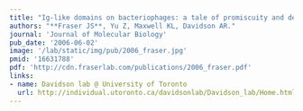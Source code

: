 ```yaml
---
title: "Ig-like domains on bacteriophages: a tale of promiscuity and deceit."
authors: "**Fraser JS**, Yu Z, Maxwell KL, Davidson AR."
journal: 'Journal of Molecular Biology'
pub_date: '2006-06-02'
image: '/lab/static/img/pub/2006_fraser.jpg'
pmid: '16631788'
pdf: 'http://cdn.fraserlab.com/publications/2006_fraser.pdf'
links:
- name: Davidson lab @ University of Toronto
  url: http://individual.utoronto.ca/davidsonlab/Davidson_lab/Home.html
---
```

